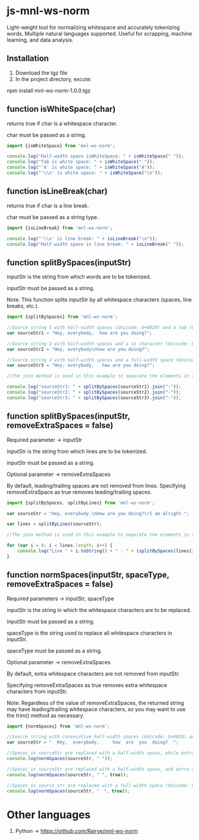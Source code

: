 # js-mnl-ws-norm

Light-weight tool for normalizing whitespace and accurately tokenizing words. Multiple natural languages supported. Useful for scrapping, machine learning, and data analysis.

## Installation

1. Download the tgz file
2. In the project directory, excute:

npm install mnl-ws-norm-1.0.0.tgz

## function isWhiteSpace(char)

returns true if char is a whitespace character.

char must be passed as a string.

```javascript
import {isWhiteSpace} from 'mnl-ws-norm';

console.log("Half-width space isWhiteSpace: " + isWhiteSpace(" "));
console.log("Tab is white space: " + isWhiteSpace("	"));
console.log("'A' is white space: " + isWhiteSpace("A"));
console.log("'\\n' is white space: " + isWhiteSpace("\n"));
```

## function isLineBreak(char)

returns true if char is a line break.

char must be passed as a string type.

```javascript
import {isLineBreak} from 'mnl-ws-norm';

console.log("'\\n' is line break: " + isLineBreak("\n"));
console.log("Half-width space is line break: " + isLineBreak(" "));
```

## function splitBySpaces(inputStr)

inputStr is the string from which words are to be tokenized. 

inputStr must be passed as a string.

Note: This function splits inputStr by all whitespace characters (spaces, line breaks, etc.).

```javascript
import {splitBySpaces} from 'mnl-ws-norm';

//Source string 1 with half-width spaces (Unicode: U+0020) and a tab (Unicode: U+0009).
var sourceStr1 = "Hey, everybody,  how are you doing?";

//Source string 2 with half-width spaces and a \n character (Unicode: U+000A).
var sourceStr2 = "Hey, everybody\nhow are you doing?";

//Source string 3 with half-width spaces and a full-width space (Unicode: U+3000).
var sourceStr3 = "Hey, everybody,	how are you doing?";

//The join method is used in this example to separate the elements in the returned array.

console.log("sourceStr1: " + splitBySpaces(sourceStr1).join("-"));
console.log("sourceStr2: " + splitBySpaces(sourceStr2).join("-"));
console.log("sourceStr3: " + splitBySpaces(sourceStr3).join("-"));
```

## function splitBySpaces(inputStr, removeExtraSpaces = false)

Required parameter -> inputStr

inputStr is the string from which lines are to be tokenized.

inputStr must be passed as a string.

Optional parameter -> removeExtraSpaces

By default, leading/trailing spaces are not removed from lines. Specifying removeExtraSpace as true removes leading/trailing spaces.

```javascript
import {splitBySpaces, splitByLines} from 'mnl-ws-norm';

var sourceStr = "Hey, everybody.\nHow are you doing?\rI am alright.";

var lines = splitByLines(sourceStr);

//The join method is used in this example to separate the elements in the returned array.

for (var i = 0; i < lines.length; i++) {
	console.log("Line " + i.toString() + " : " + (splitBySpaces(lines[i])).join("-"));
}
```

## function normSpaces(inputStr, spaceType, removeExtraSpaces = false)

Required parameters -> inputStr, spaceType

inputStr is the string in which the whitespace characters are to be replaced.

inputStr must be passed as a string.

spaceType is the string used to replace all whitespace characters in inputStr.

spaceType must be passed as a string.

Optional parameter -> removeExtraSpaces

By default, extra whitespace characters are not removed from inputStr.

Specifying removeExtraSpaces as true removes extra whitespace characters from inputStr.

Note: Regardless of the value of removeExtraSpaces, the returned string may have leading/trailing whitespace characters, so you may want to use the trim() method as necessary.

```javascript
import {normSpaces} from 'mnl-ws-norm';

//Source string with consecutive half-width spaces (Unicode: U+0020) and a tab (Unicode: U+0009).
var sourceStr = "  Hey,  everybody, 	how  are  you  doing?  ";

//Spaces in sourceStr are replaced with a half-width space, while extra spaces are ignored.
console.log(normSpaces(sourceStr, " "));

//Spaces in sourceStr are replaced with a half-width space, and extra spaces are removed.
console.log(normSpaces(sourceStr, " ", true));

//Spaces in source_str are replaced with a full-width space (Unicode: U+3000), and extra spaces are removed.
console.log(normSpaces(sourceStr, "　", true));
```

# Other languages

1. Python -> https://github.com/Rairye/mnl-ws-norm
